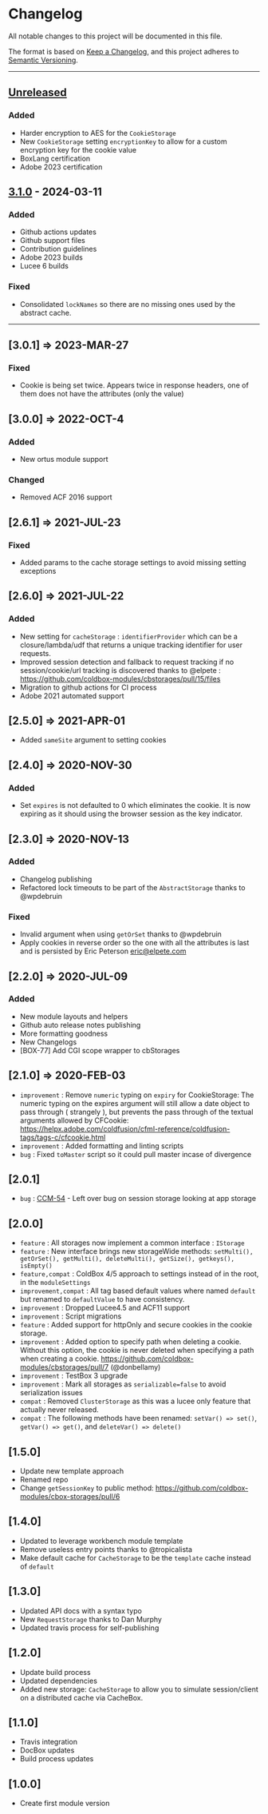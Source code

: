 # Changelog

All notable changes to this project will be documented in this file.

The format is based on [Keep a Changelog](https://keepachangelog.com/en/1.0.0/),
and this project adheres to [Semantic Versioning](https://semver.org/spec/v2.0.0.html).

* * *

## [Unreleased]

### Added

- Harder encryption to AES for the `CookieStorage`
- New `CookieStorage` setting `encryptionKey` to allow for a custom encryption key for the cookie value
- BoxLang certification
- Adobe 2023 certification

## [3.1.0] - 2024-03-11

### Added

- Github actions updates
- Github support files
- Contribution guidelines
- Adobe 2023 builds
- Lucee 6 builds

### Fixed

- Consolidated `lockNames` so there are no missing ones used by the abstract cache.

* * *

## [3.0.1] => 2023-MAR-27

### Fixed

- Cookie is being set twice.  Appears twice in response headers, one of them does not have the attributes (only the value)

## [3.0.0] => 2022-OCT-4

### Added

- New ortus module support

### Changed

- Removed ACF 2016 support

## [2.6.1] => 2021-JUL-23

### Fixed

- Added params to the cache storage settings to avoid missing setting exceptions

## [2.6.0] => 2021-JUL-22

### Added

- New setting for `cacheStorage` : `identifierProvider` which can be a closure/lambda/udf that returns a unique tracking identifier for user requests.
- Improved session detection and fallback to request tracking if no session/cookie/url tracking is discovered thanks to @elpete : <https://github.com/coldbox-modules/cbstorages/pull/15/files>
- Migration to github actions for CI process
- Adobe 2021 automated support

## [2.5.0] => 2021-APR-01

- Added `sameSite` argument to setting cookies

## [2.4.0] => 2020-NOV-30

### Added

- Set `expires` is not defaulted to 0 which eliminates the cookie. It is now expiring as it should using the browser session as the key indicator.

## [2.3.0] => 2020-NOV-13

### Added

- Changelog publishing
- Refactored lock timeouts to be part of the `AbstractStorage` thanks to @wpdebruin

### Fixed

- Invalid argument when using `getOrSet` thanks to @wpdebruin
- Apply cookies in reverse order so the one with all the attributes is last and is persisted by Eric Peterson [eric@elpete.com](mailto:eric@elpete.com)

## [2.2.0] => 2020-JUL-09

### Added

- New module layouts and helpers
- Github auto release notes publishing
- More formatting goodness
- New Changelogs
- [BOX-77] Add CGI scope wrapper to cbStorages

## [2.1.0] => 2020-FEB-03

- `improvement` : Remove `numeric` typing on `expiry` for CookieStorage: The numeric typing on the expires argument will still allow a date object to pass through ( strangely ), but prevents the pass through of the textual arguments allowed by CFCookie: <https://helpx.adobe.com/coldfusion/cfml-reference/coldfusion-tags/tags-c/cfcookie.html>
- `improvement` : Added formatting and linting scripts
- `bug` : Fixed `toMaster` script so it could pull master incase of divergence

## [2.0.1]

- `bug` : [CCM-54](https://ortussolutions.atlassian.net/browse/CCM-54) - Left over bug on session storage looking at app storage

## [2.0.0]

- `feature` : All storages now implement a common interface : `IStorage`
- `feature` : New interface brings new storageWide methods: `setMulti(), getOrSet(), getMulti(), deleteMulti(), getSize(), getkeys(), isEmpty()`
- `feature,compat` : ColdBox 4/5 approach to settings instead of in the root, in the `moduleSettings`
- `improvement,compat` : All tag based default values where named `default` but renamed to `defaultValue` to have consistency.
- `improvement` : Dropped Lucee4.5 and ACF11 support
- `improvement` : Script migrations
- `feature` : Added support for httpOnly and secure cookies in the cookie storage.
- `improvement` : Added option to specify path when deleting a cookie. Without this option, the cookie is never deleted when specifying a path when creating a cookie. <https://github.com/coldbox-modules/cbstorages/pull/7> (@donbellamy)
- `improvement` : TestBox 3 upgrade
- `improvement` : Mark all storages as `serializable=false` to avoid serialization issues
- `compat` : Removed `ClusterStorage` as this was a lucee only feature that actually never released.
- `compat` : The following methods have been renamed: `setVar() => set()`, `getVar() => get()`, and `deleteVar() => delete()`

## [1.5.0]

- Update new template approach
- Renamed repo
- Change `getSessionKey` to public method: <https://github.com/coldbox-modules/cbox-storages/pull/6>

## [1.4.0]

- Updated to leverage workbench module template
- Remove useless entry points thanks to @tropicalista
- Make default cache for `CacheStorage` to be the `template` cache instead of `default`

## [1.3.0]

- Updated API docs with a syntax typo
- New `RequestStorage` thanks to Dan Murphy
- Updated travis process for self-publishing

## [1.2.0]

- Update build process
- Updated dependencies
- Added new storage: `CacheStorage` to allow you to simulate session/client on a distributed cache via CacheBox.

## [1.1.0]

- Travis integration
- DocBox updates
- Build process updates

## [1.0.0]

- Create first module version

[Unreleased]: https://github.com/coldbox-modules/cbstorages/compare/v3.1.0...HEAD

[3.1.0]: https://github.com/coldbox-modules/cbstorages/compare/9b01af208b6c582715b2dd02ce9678e3a6ea1532...v3.1.0
